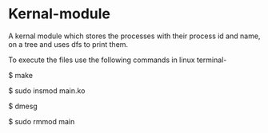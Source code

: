 # Kernal-module
A kernal module which stores the processes with their process id and name, on a tree and uses dfs to print them.

To execute the files use the following commands in linux terminal-

$ make

$ sudo insmod main.ko

$ dmesg

$ sudo rmmod main

